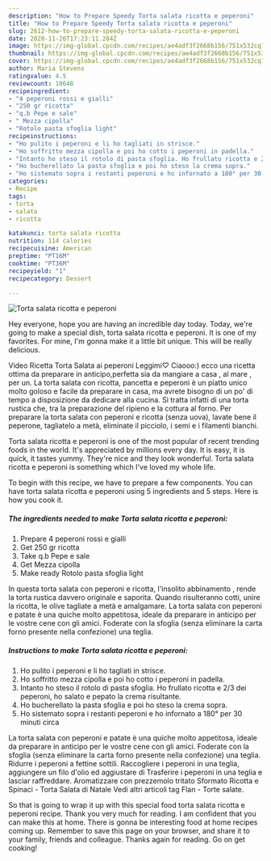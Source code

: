 ```yaml
---
description: "How to Prepare Speedy Torta salata ricotta e peperoni"
title: "How to Prepare Speedy Torta salata ricotta e peperoni"
slug: 2612-how-to-prepare-speedy-torta-salata-ricotta-e-peperoni
date: 2020-11-26T17:23:11.284Z
image: https://img-global.cpcdn.com/recipes/ae4adf3f2668b156/751x532cq70/torta-salata-ricotta-e-peperoni-recipe-main-photo.jpg
thumbnail: https://img-global.cpcdn.com/recipes/ae4adf3f2668b156/751x532cq70/torta-salata-ricotta-e-peperoni-recipe-main-photo.jpg
cover: https://img-global.cpcdn.com/recipes/ae4adf3f2668b156/751x532cq70/torta-salata-ricotta-e-peperoni-recipe-main-photo.jpg
author: Maria Stevens
ratingvalue: 4.5
reviewcount: 10648
recipeingredient:
- "4 peperoni rossi e gialli"
- "250 gr ricotta"
- "q.b Pepe e sale"
- " Mezza cipolla"
- "Rotolo pasta sfoglia light"
recipeinstructions:
- "Ho pulito i peperoni e li ho tagliati in strisce."
- "Ho soffritto mezza cipolla e poi ho cotto i peperoni in padella."
- "Intanto ho steso il rotolo di pasta sfoglia. Ho frullato ricotta e 2/3 dei peperoni, ho salato e pepato la crema risultante."
- "Ho bucherellato la pasta sfoglia e poi ho steso la crema sopra."
- "Ho sistemato sopra i restanti peperoni e ho infornato a 180° per 30 minuti circa"
categories:
- Recipe
tags:
- torta
- salata
- ricotta

katakunci: torta salata ricotta 
nutrition: 114 calories
recipecuisine: American
preptime: "PT16M"
cooktime: "PT36M"
recipeyield: "1"
recipecategory: Dessert

---
```



![Torta salata ricotta e peperoni](https://img-global.cpcdn.com/recipes/ae4adf3f2668b156/751x532cq70/torta-salata-ricotta-e-peperoni-recipe-main-photo.jpg)

Hey everyone, hope you are having an incredible day today. Today, we're going to make a special dish, torta salata ricotta e peperoni. It is one of my favorites. For mine, I'm gonna make it a little bit unique. This will be really delicious.

Video Ricetta Torta Salata ai peperoni Leggimi♡ Ciaooo:) ecco una ricetta ottima da preparare in anticipo,perfetta sia da mangiare a casa , al mare , per un. La torta salata con ricotta, pancetta e peperoni è un piatto unico molto goloso e facile da preparare in casa, ma avrete bisogno di un po&#39; di tempo a disposizione da dedicare alla cucina. Si tratta infatti di una torta rustica che, tra la preparazione del ripieno e la cottura al forno. Per preparare la torta salata con peperoni e ricotta (senza uova), lavate bene il peperone, tagliatelo a metà, eliminate il picciolo, i semi e i filamenti bianchi.

Torta salata ricotta e peperoni is one of the most popular of recent trending foods in the world. It's appreciated by millions every day. It is easy, it is quick, it tastes yummy. They're nice and they look wonderful. Torta salata ricotta e peperoni is something which I've loved my whole life.


To begin with this recipe, we have to prepare a few components. You can have torta salata ricotta e peperoni using 5 ingredients and 5 steps. Here is how you cook it.

<!--inarticleads1-->

##### The ingredients needed to make Torta salata ricotta e peperoni:

1. Prepare 4 peperoni rossi e gialli
1. Get 250 gr ricotta
1. Take q.b Pepe e sale
1. Get  Mezza cipolla
1. Make ready Rotolo pasta sfoglia light


In questa torta salata con peperoni e ricotta, l&#39;insolito abbinamento , rende la torta rustica davvero originale e saporita. Quando risulteranno cotti, unire la ricotta, le olive tagliate a metà e amalgamare. La torta salata con peperoni e patate è una quiche molto appetitosa, ideale da preparare in anticipo per le vostre cene con gli amici. Foderate con la sfoglia (senza eliminare la carta forno presente nella confezione) una teglia. 

<!--inarticleads2-->

##### Instructions to make Torta salata ricotta e peperoni:

1. Ho pulito i peperoni e li ho tagliati in strisce.
1. Ho soffritto mezza cipolla e poi ho cotto i peperoni in padella.
1. Intanto ho steso il rotolo di pasta sfoglia. Ho frullato ricotta e 2/3 dei peperoni, ho salato e pepato la crema risultante.
1. Ho bucherellato la pasta sfoglia e poi ho steso la crema sopra.
1. Ho sistemato sopra i restanti peperoni e ho infornato a 180° per 30 minuti circa


La torta salata con peperoni e patate è una quiche molto appetitosa, ideale da preparare in anticipo per le vostre cene con gli amici. Foderate con la sfoglia (senza eliminare la carta forno presente nella confezione) una teglia. Ridurre i peperoni a fettine sottili. Raccogliere i peperoni in una teglia, aggiungere un filo d&#39;olio ed aggiustare di Trasferire i peperoni in una teglia e lasciar raffreddare. Aromatizzare con prezzemolo tritato Sformato Ricotta e Spinaci - Torta Salata di Natale Vedi altri articoli tag Flan - Torte salate. 

So that is going to wrap it up with this special food torta salata ricotta e peperoni recipe. Thank you very much for reading. I am confident that you can make this at home. There is gonna be interesting food at home recipes coming up. Remember to save this page on your browser, and share it to your family, friends and colleague. Thanks again for reading. Go on get cooking!
